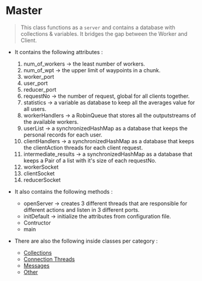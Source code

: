 # Master
> This class functions as a `server` and contains a database with collections & variables. It bridges the gap between the Worker and Client.

- It contains the following attributes :
    1. num_of_workers -> the least number of workers.
    2. num_of_wpt -> the upper limit of waypoints in a chunk.
    3. worker_port
    4. user_port
    5. reducer_port
    6. requestNo -> the number of request, global for all clients together.
    7. statistics -> a variable as database to keep all the averages value for all users.
    8. workerHandlers -> a RobinQueue that stores all the outputstreams of the available workers.
    9. userList -> a synchronizedHashMap as a database that keeps the personal records for each user.
    10. clientHandlers -> a synchronizedHashMap as a database that keeps the clientAction threads for each client request.
    11. intermediate_results -> a synchronizedHashMap as a database that keeps a Pair of a list with it's size of each requestNo.
    12. workerSocket
    13. clientSocket
    14. reducerSocket

- It also contains the following methods :
    - <a>openServer</a> -> creates 3 different threads that are responsible for different actions and listen in 3 different ports.
    - <a>initDefault</a> -> initialize the attributes from configuration file.
    - <a>Contructor</a>
    - <a>main</a>

- There are also the following inside classes per category :
    - [Collections](SynchronizedHashMap-RobinQueue.md)
    - [Connection Threads](RequestHandler-ClientAction.md)
    - [Messages](Results-Statistics.md)
    - [Other](Pair-User-ParserGPX.md)